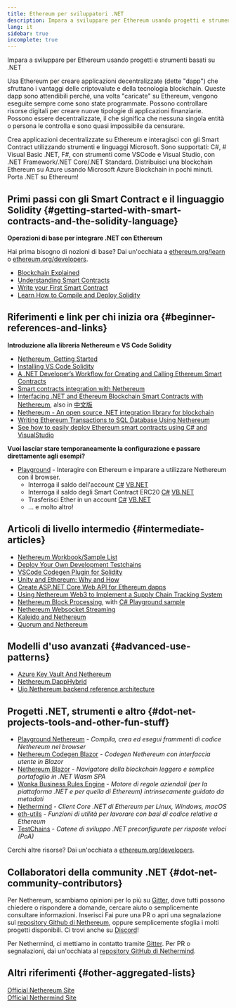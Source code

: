 ```yaml
---
title: Ethereum per sviluppatori .NET
description: Impara a sviluppare per Ethereum usando progetti e strumenti basati su .NET
lang: it
sidebar: true
incomplete: true
---
```


<div class="featured">Impara a sviluppare per Ethereum usando progetti e strumenti basati su .NET</div>

Usa Ethereum per creare applicazioni decentralizzate (dette "dapp") che sfruttano i vantaggi delle criptovalute e della tecnologia blockchain. Queste dapp sono attendibili perché, una volta "caricate" su Ethereum, vengono eseguite sempre come sono state programmate. Possono controllare risorse digitali per creare nuove tipologie di applicazioni finanziarie. Possono essere decentralizzate, il che significa che nessuna singola entità o persona le controlla e sono quasi impossibile da censurare.

Crea applicazioni decentralizzate su Ethereum e interagisci con gli Smart Contract utilizzando strumenti e linguaggi Microsoft. Sono supportati: C#, # Visual Basic .NET, F#, con strumenti come VSCode e Visual Studio, con .NET Framework/.NET Core/.NET Standard. Distribuisci una blockchain Ethereum su Azure usando Microsoft Azure Blockchain in pochi minuti. Porta .NET su Ethereum!

## Primi passi con gli Smart Contract e il linguaggio Solidity {#getting-started-with-smart-contracts-and-the-solidity-language}

**Operazioni di base per integrare .NET con Ethereum**

Hai prima bisogno di nozioni di base? Dai un'occhiata a [ethereum.org/learn](/en/learn/) o [ethereum.org/developers](/en/developers/).

- [Blockchain Explained](https://kauri.io/article/d55684513211466da7f8cc03987607d5/blockchain-explained)
- [Understanding Smart Contracts](https://kauri.io/article/e4f66c6079e74a4a9b532148d3158188/ethereum-101-part-5-the-smart-contract)
- [Write your First Smart Contract](https://kauri.io/article/124b7db1d0cf4f47b414f8b13c9d66e2/remix-ide-your-first-smart-contract)
- [Learn How to Compile and Deploy Solidity](https://kauri.io/article/973c5f54c4434bb1b0160cff8c695369/understanding-smart-contract-compilation-and-deployment)

## Riferimenti e link per chi inizia ora {#beginner-references-and-links}

**Introduzione alla libreria Nethereum e VS Code Solidity**

- [Nethereum, Getting Started](https://docs.nethereum.com/en/latest/getting-started/)
- [Installing VS Code Solidity](https://marketplace.visualstudio.com/items?itemName=JuanBlanco.solidity)
- [A .NET Developer’s Workflow for Creating and Calling Ethereum Smart Contracts](https://medium.com/coinmonks/a-net-developers-workflow-for-creating-and-calling-ethereum-smart-contracts-44714f191db2)
- [Smart contracts integration with Nethereum](https://kauri.io/article/b54334b0695342c1bbe161c4c4467b50/smart-contracts-integration-with-nethereum)
- [Interfacing .NET and Ethereum Blockchain Smart Contracts with Nethereum](https://medium.com/my-blockchain-development-daily-journey/interfacing-net-and-ethereum-blockchain-smart-contracts-with-nethereum-2fa3729ac933), also in [中文版](https://medium.com/my-blockchain-development-daily-journey/%E4%BD%BF%E7%94%A8nethereum%E9%80%A3%E6%8E%A5-net%E5%92%8C%E4%BB%A5%E5%A4%AA%E7%B6%B2%E5%8D%80%E5%A1%8A%E9%8F%88%E6%99%BA%E8%83%BD%E5%90%88%E7%B4%84-4a96d35ad1e1)
- [Nethereum - An open source .NET integration library for blockchain](https://kauri.io/article/d15dfd4903f149cdb84b3ce666103b52/v1/nethereum-an-open-source-.net-integration-library-for-blockchain)
- [Writing Ethereum Transactions to SQL Database Using Nethereum](https://medium.com/coinmonks/writing-ethereum-transactions-to-sql-database-using-nethereum-fd94e0e4fa36)
- [See how to easily deploy Ethereum smart contracts using C# and VisualStudio](https://koukia.ca/deploy-ethereum-smart-contracts-using-c-and-visualstudio-5be188ae928c)

**Vuoi lasciar stare temporaneamente la configurazione e passare direttamente agli esempi?**

- [Playground](http://playground.nethereum.com/) - Interagire con Ethereum e imparare a utilizzare Nethereum con il browser.
  - Interroga il saldo dell'account [C#](http://playground.nethereum.com/csharp/id/1001) [VB.NET](http://playground.nethereum.com/vb/id/2001)
  - Interroga il saldo degli Smart Contract ERC20 [C#](http://playground.nethereum.com/csharp/id/1005) [VB.NET](http://playground.nethereum.com/vb/id/2004)
  - Trasferisci Ether in un account [C#](http://playground.nethereum.com/csharp/id/1003) [VB.NET](http://playground.nethereum.com/vb/id/2003)
  - ... e molto altro!

## Articoli di livello intermedio {#intermediate-articles}

- [Nethereum Workbook/Sample List](http://docs.nethereum.com/en/latest/Nethereum.Workbooks/docs/)
- [Deploy Your Own Development Testchains](https://github.com/Nethereum/Testchains)
- [VSCode Codegen Plugin for Solidity](https://docs.nethereum.com/en/latest/nethereum-codegen-vscodesolidity/)
- [Unity and Ethereum: Why and How](https://www.raywenderlich.com/5509-unity-and-ethereum-why-and-how)
- [Create ASP.NET Core Web API for Ethereum dapps](https://tech-mint.com/blockchain/create-asp-net-core-web-api-for-ethereum-dapps/)
- [Using Nethereum Web3 to Implement a Supply Chain Tracking System](http://blog.pomiager.com/post/using-nethereum-web3-to-implement-a-supply-chain-traking-system4)
- [Nethereum Block Processing](https://nethereum.readthedocs.io/en/latest/nethereum-block-processing-detail/), with [C# Playground sample](http://playground.nethereum.com/csharp/id/1025)
- [Nethereum Websocket Streaming](https://nethereum.readthedocs.io/en/latest/nethereum-subscriptions-streaming/)
- [Kaleido and Nethereum](https://kaleido.io/kaleido-and-nethereum/)
- [Quorum and Nethereum](https://github.com/Nethereum/Nethereum/blob/master/src/Nethereum.Quorum/README.md)

## Modelli d'uso avanzati {#advanced-use-patterns}

- [Azure Key Vault And Nethereum](https://github.com/Azure-Samples/bc-community-samples/tree/master/akv-nethereum)
- [Nethereum.DappHybrid](https://github.com/Nethereum/Nethereum.DappHybrid)
- [Ujo Nethereum backend reference architecture](https://docs.nethereum.com/en/latest/nethereum-ujo-backend-sample/)

## Progetti .NET, strumenti e altro {#dot-net-projects-tools-and-other-fun-stuff}

- [Playground Nethereum](http://playground.nethereum.com/) - _Compila, crea ed esegui frammenti di codice Nethereum nel browser_
- [Nethereum Codegen Blazor](https://github.com/Nethereum/Nethereum.CodeGen.Blazor) - _Codegen Nethereum con interfaccia utente in Blazor_
- [Nethereum Blazor](https://github.com/Nethereum/NethereumBlazor) - _Navigatore della blockchain leggero e semplice portafoglio in .NET Wasm SPA_
- [Wonka Business Rules Engine](https://docs.nethereum.com/en/latest/wonka/) - _Motore di regole aziendali (per la piattaforma .NET e per quella di Ethereum) intrinsecamente guidato da metadati_
- [Nethermind](https://github.com/NethermindEth/nethermind) - _Client Core .NET di Ethereum per Linux, Windows, macOS_
- [eth-utils](https://github.com/ethereum/eth-utils/) - _Funzioni di utilità per lavorare con basi di codice relative a Ethereum_
- [TestChains](https://github.com/Nethereum/TestChains) - _Catene di sviluppo .NET preconfigurate per risposte veloci (PoA)_

Cerchi altre risorse? Dai un'occhiata a [ethereum.org/developers](/en/developers/).

## Collaboratori della community .NET {#dot-net-community-contributors}

Per Nethereum, scambiamo opinioni per lo più su [Gitter](https://gitter.im/Nethereum/Nethereum), dove tutti possono chiedere o rispondere a domande, cercare aiuto o semplicemente consultare informazioni. Inserisci Fai pure una PR o apri una segnalazione sul [repository Github di Nethereum](https://github.com/Nethereum), oppure semplicemente sfoglia i molti progetti disponibili. Ci trovi anche su [Discord](https://discord.gg/jQPrR58FxX)!

Per Nethermind, ci mettiamo in contatto tramite [Gitter](https://gitter.im/nethermindeth/nethermind). Per PR o segnalazioni, dai un'occhiata al [repository GitHub di Nethermind](https://github.com/NethermindEth/nethermind).

## Altri riferimenti {#other-aggregated-lists}

[Official Nethereum Site](https://nethereum.com/)  
[Official Nethermind Site](https://nethermind.io/)
